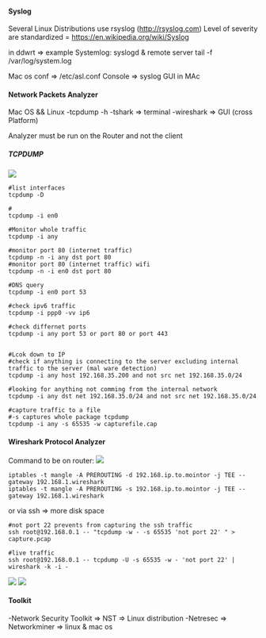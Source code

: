 #### Syslog
Several Linux Distributions use rsyslog (http://rsyslog.com)
Level of severity are standardized = https://en.wikipedia.org/wiki/Syslog

in ddwrt => example Systemlog:
syslogd & remote server
tail -f /var/log/system.log

Mac os conf => /etc/asl.conf
Console => syslog GUI in MAc

#### Network Packets Analyzer
Mac OS && Linux
-tcpdump -h
-tshark => terminal
-wireshark => GUI (cross Platform)

Analyzer must be run on the Router and not the client


##### TCPDUMP
![](_images/tcpdump.png)
```shell
#list interfaces
tcpdump -D

#
tcpdump -i en0

#Monitor whole traffic
tcpdump -i any

#monitor port 80 (internet traffic)
tcpdump -n -i any dst port 80
#monitor port 80 (internet traffic) wifi
tcpdump -n -i en0 dst port 80

#DNS query
tcpdump -i en0 port 53

#check ipv6 traffic
tcpdump -i ppp0 -vv ip6

#check differnet ports
tcpdump -i any port 53 or port 80 or port 443


#Lcok down to IP
#check if anything is connecting to the server excluding internal traffic to the server (mal ware detection)
tcpdump -i any host 192.168.35.200 and not src net 192.168.35.0/24

#looking for anything not comming from the internal network
tcpdump -i any dst net 192.168.35.0/24 and not src net 192.168.35.0/24

#capture traffic to a file
#-s captures whole package tcpdump 
tcpdump -i any -s 65535 -w capturefile.cap

```

#### Wireshark Protocol Analyzer
Command to be on router:
![](_images/ddwrtwireshark.png)

```shell
iptables -t mangle -A PREROUTING -d 192.168.ip.to.mointor -j TEE --gateway 192.168.1.wireshark
iptables -t mangle -A PREROUTING -s 192.168.ip.to.mointor -j TEE --gateway 192.168.1.wireshark
```

or via ssh => more disk space

```shell
#not port 22 prevents from capturing the ssh traffic
ssh root@192.168.0.1 -- "tcpdump -w - -s 65535 'not port 22' " > capture.pcap

#live traffic
ssh root@192.168.0.1 -- tcpdump -U -s 65535 -w - 'not port 22' | wireshark -k -i -

```
![](_images/wireshark_cheat_sheet1.png)
![](_images/wireshark_cheat_sheet2.png)

#### Toolkit
-Network Security Toolkit => NST => Linux distribution
-Netresec => Networkminer => linux & mac os



